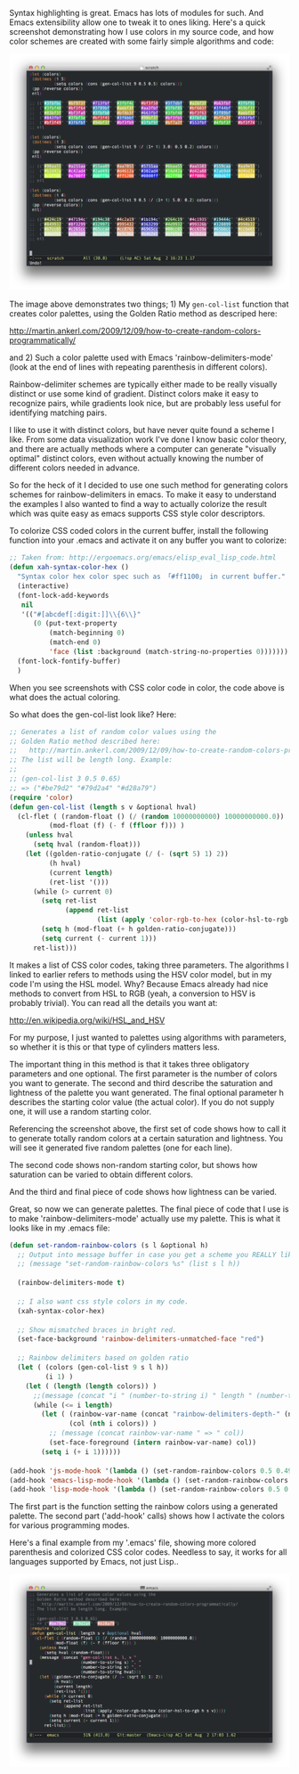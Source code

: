 Syntax highlighting is great. Emacs has lots of modules for such. And
Emacs extensibility allow one to tweak it to ones liking. Here's a
quick screenshot demonstrating how I use colors in my source code, and
how color schemes are created with some fairly simple algorithms and
code:

![](scratch.png?raw=true)

The image above demonstrates two things; 1) My `gen-col-list` function
that creates color palettes, using the Golden Ratio method as
descriped here:

http://martin.ankerl.com/2009/12/09/how-to-create-random-colors-programmatically/

and 2) Such a color palette used with Emacs 'rainbow-delimiters-mode'
(look at the end of lines with repeating parenthesis in different colors).

Rainbow-delimiter schemes are typically either made to be really
visually distinct or use some kind of gradient. Distinct colors make
it easy to recognize pairs, while gradients look nice, but are
probably less useful for identifying matching pairs.

I like to use it with distinct colors, but have never quite found a
scheme I like. From some data visualization work I've done I know
basic color theory, and there are actually methods where a computer
can generate "visually optimal" distinct colors, even without actually
knowing the number of different colors needed in advance.

So for the heck of it I decided to use one such method for generating
colors schemes for rainbow-delimiters in emacs. To make it easy to
understand the examples I also wanted to find a way to actually
colorize the result which was quite easy as emacs supports CSS style
color descriptors.

To colorize CSS coded colors in the current buffer, install the
following function into your .emacs and activate it on any buffer you
want to colorize:

```lisp
;; Taken from: http://ergoemacs.org/emacs/elisp_eval_lisp_code.html
(defun xah-syntax-color-hex ()
  "Syntax color hex color spec such as 「#ff1100」 in current buffer."
  (interactive)
  (font-lock-add-keywords
   nil
   '(("#[abcdef[:digit:]]\\{6\\}"
      (0 (put-text-property
          (match-beginning 0)
          (match-end 0)
          'face (list :background (match-string-no-properties 0)))))))
  (font-lock-fontify-buffer)
  )
```
      
When you see screenshots with CSS color code in color, the code above
is what does the actual coloring.

So what does the gen-col-list look like? Here:

```lisp
;; Generates a list of random color values using the
;; Golden Ratio method described here:
;;   http://martin.ankerl.com/2009/12/09/how-to-create-random-colors-programmatically/
;; The list will be length long. Example:
;;
;; (gen-col-list 3 0.5 0.65)
;; => ("#be79d2" "#79d2a4" "#d28a79")
(require 'color)
(defun gen-col-list (length s v &optional hval)
  (cl-flet ( (random-float () (/ (random 10000000000) 10000000000.0))
          (mod-float (f) (- f (ffloor f))) )
    (unless hval
      (setq hval (random-float)))
    (let ((golden-ratio-conjugate (/ (- (sqrt 5) 1) 2))
          (h hval)
          (current length)
          (ret-list '()))
      (while (> current 0)
        (setq ret-list
              (append ret-list 
                      (list (apply 'color-rgb-to-hex (color-hsl-to-rgb h s v)))))
        (setq h (mod-float (+ h golden-ratio-conjugate)))
        (setq current (- current 1)))
      ret-list)))
```
      
It makes a list of CSS color codes, taking three parameters. The
algorithms I linked to earlier refers to methods using the HSV color
model, but in my code I'm using the HSL model. Why? Because Emacs
already had nice methods to convert from HSL to RGB (yeah, a
conversion to HSV is probably trivial). You can read all the details
you want at:

http://en.wikipedia.org/wiki/HSL_and_HSV

For my purpose, I just wanted to palettes using algorithms with
parameters, so whether it is this or that type of cylinders matters
less.

The important thing in this method is that it takes three obligatory
parameters and one optional. The first parameter is the number of
colors you want to generate. The second and third describe the
saturation and lightness of the palette you want generated. The final
optional parameter h describes the starting color value (the actual
color). If you do not supply one, it will use a random starting color.

Referencing the screenshot above, the first set of code shows how to
call it to generate totally random colors at a certain saturation and
lightness. You will see it generated five random palettes (one for
each line).

The second code shows non-random starting color, but shows how
saturation can be varied to obtain different colors.

And the third and final piece of code shows how lightness can be
varied.

Great, so now we can generate palettes. The final piece of code that I
use is to make 'rainbow-delimiters-mode' actually use my palette. This
is what it looks like in my .emacs file:

```lisp
(defun set-random-rainbow-colors (s l &optional h)
  ;; Output into message buffer in case you get a scheme you REALLY like.
  ;; (message "set-random-rainbow-colors %s" (list s l h))
  
  (rainbow-delimiters-mode t)

  ;; I also want css style colors in my code.
  (xah-syntax-color-hex)
  
  ;; Show mismatched braces in bright red.
  (set-face-background 'rainbow-delimiters-unmatched-face "red")

  ;; Rainbow delimiters based on golden ratio
  (let ( (colors (gen-col-list 9 s l h))
         (i 1) )
    (let ( (length (length colors)) )
      ;;(message (concat "i " (number-to-string i) " length " (number-to-string length)))
      (while (<= i length) 
        (let ( (rainbow-var-name (concat "rainbow-delimiters-depth-" (number-to-string i) "-face"))
               (col (nth i colors)) )
          ;; (message (concat rainbow-var-name " => " col))
          (set-face-foreground (intern rainbow-var-name) col))
        (setq i (+ i 1))))))

(add-hook 'js-mode-hook '(lambda () (set-random-rainbow-colors 0.5 0.49)))
(add-hook 'emacs-lisp-mode-hook '(lambda () (set-random-rainbow-colors 0.5 0.49)))
(add-hook 'lisp-mode-hook '(lambda () (set-random-rainbow-colors 0.5 0.49)))
```

The first part is the function setting the rainbow colors using a
generated palette. The second part ('add-hook' calls) shows how I
activate the colors for various programming modes.

Here's a final example from my '.emacs' file, showing more colored
parenthesis and colorized CSS color codes. Needless to say, it works
for all languages supported by Emacs, not just Lisp..

![](dotemacs.png?raw=true)
